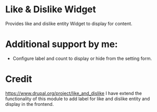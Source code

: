 # Like & Dislike Widget
Provides like and dislike entity Widget to display for content.

# Additional support by me:
- Configure label and count to display or hide from the setting form.


# Credit
https://www.drupal.org/project/like_and_dislike
I have extend the functionality of this module to add label for like and dislike entity and display in the frontend.

